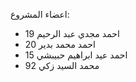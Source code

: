 
اعضاء المشروع: 
- احمد مجدي عبد الرحيم 19
- احمد محمد بدير 20
- احمد عيد ابراهيم حبيبشي 15
- محمد السيد زكي 92
